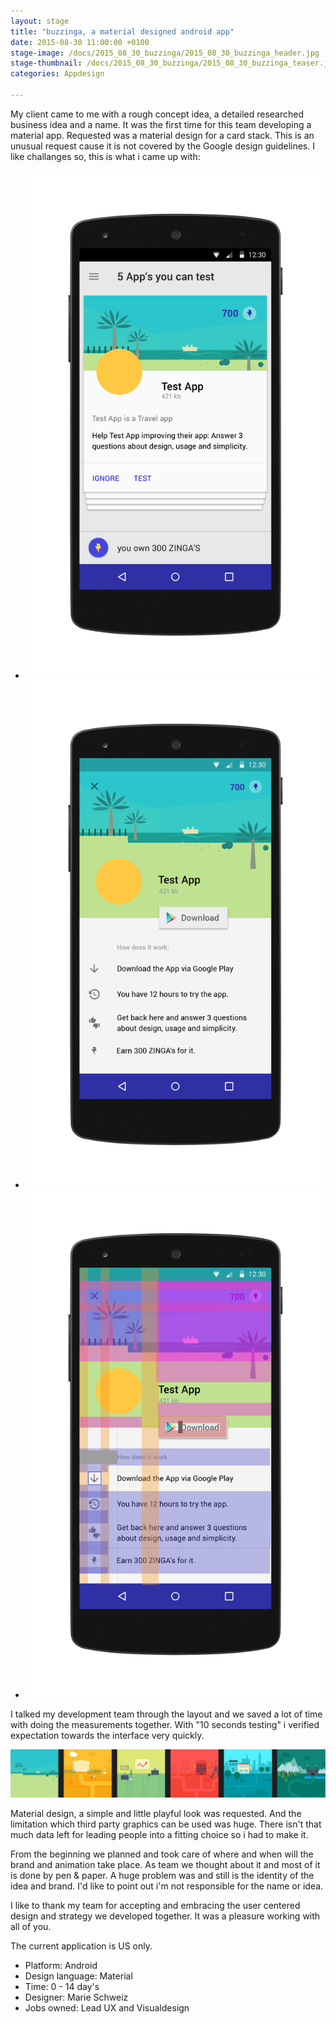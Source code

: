 ```yaml
---
layout: stage
title: "buzzinga, a material designed android app"
date: 2015-08-30 11:00:00 +0100
stage-image: /docs/2015_08_30_buzzinga/2015_08_30_buzzinga_header.jpg
stage-thumbnail: /docs/2015_08_30_buzzinga/2015_08_30_buzzinga_teaser.jpg
categories: Appdesign

---
```



My client came to me with a rough concept idea, a detailed researched business idea and a name. It was the first time for this team developing a material app. Requested was a material design for a card stack. This is an unusual request cause it is not covered by the Google design guidelines. I like challanges so, this is what i came up with:

<ul class="gallery grid">
<li><img class="gallery" src="/docs/2015_08_30_buzzinga/05_design_card_framed.png" /></li>
<li><img class="gallery" src="/docs/2015_08_30_buzzinga/05_design_download_framed.png" /></li>
<li><img class="gallery" src="/docs/2015_08_30_buzzinga/05_design_download_measured_framed.png" /></li>
</ul>

I talked my development team through the layout and we saved a lot of time with doing the measurements together. With "10 seconds testing" i verified expectation towards the interface very quickly.

<img class="image image-wide" src="/docs/2015_08_30_buzzinga/illustration.jpg" />

Material design, a simple and little playful look was requested. And the limitation which third party graphics can be used was huge. There isn't that much data left for leading people into a fitting choice so i had to make it.

From the beginning we planned and took care of where and when will the brand and animation take place. As team we thought about it and most of it is done by pen & paper. A huge problem was and still is the identity of the idea and brand. I'd like to point out i'm not responsible for the name or idea.

I like to thank my team for accepting and embracing the user centered design and strategy we developed together. It was a pleasure working with all of you.

The current application is US only.


* Platform: Android
* Design language: Material
* Time: 0 - 14 day's
* Designer: Marie Schweiz
* Jobs owned: Lead UX and Visualdesign
